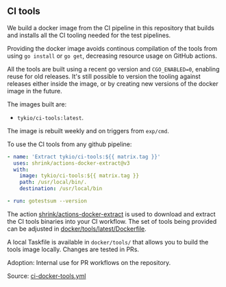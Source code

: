 ## CI tools

We build a docker image from the CI pipeline in this repository that
builds and installs all the CI tooling needed for the test pipelines.

Providing the docker image avoids continous compilation of the tools from
using `go install` or `go get`, decreasing resource usage on GitHub
actions.

All the tools are built using a recent go version and `CGO_ENABLED=0`,
enabling reuse for old releases. It's still possible to version the
tooling against releases either inside the image, or by creating new
versions of the docker image in the future.

The images built are:

- `tykio/ci-tools:latest`.

The image is rebuilt weekly and on triggers from `exp/cmd`.

To use the CI tools from any github pipeline:

```yaml
- name: 'Extract tykio/ci-tools:${{ matrix.tag }}'
  uses: shrink/actions-docker-extract@v3
  with:
    image: tykio/ci-tools:${{ matrix.tag }}
    path: /usr/local/bin/.
    destination: /usr/local/bin

- run: gotestsum --version
```

The action
[shrink/actions-docker-extract](https://github.com/shrink/actions-docker-extract)
is used to download and extract the CI tools binaries into your CI
workflow. The set of tools being provided can be adjusted in
[docker/tools/latest/Dockerfile](https://github.com/TykTechnologies/tyk-github-actions/blob/main/docker/tools/latest/Dockerfile).

A local Taskfile is available in `docker/tools/` that allows you to build
the tools image locally. Changes are tested in PRs.

Adoption: Internal use for PR workflows on the repository.

Source: [ci-docker-tools.yml](/.github/workflows/ci-docker-tools.yml)
